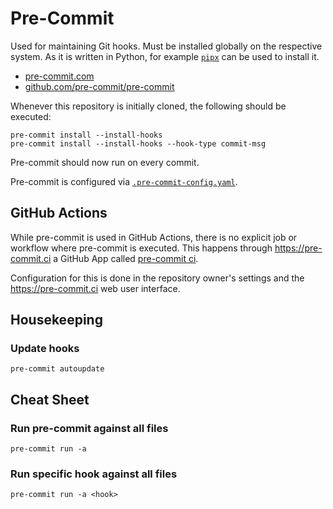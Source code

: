 # Pre-Commit

Used for maintaining Git hooks. Must be installed globally on the respective
system. As it is written in Python, for example
[`pipx`](https://github.com/pypa/pipx) can be used to install it.

- [pre-commit.com](https://pre-commit.com)
- [github.com/pre-commit/pre-commit](https://github.com/pre-commit/pre-commit)

Whenever this repository is initially cloned, the following should be executed:

```
pre-commit install --install-hooks
pre-commit install --install-hooks --hook-type commit-msg
```

Pre-commit should now run on every commit.

Pre-commit is configured via
[`.pre-commit-config.yaml`](../.pre-commit-config.yaml).

## GitHub Actions

While pre-commit is used in GitHub Actions, there is no explicit job or workflow
where pre-commit is executed. This happens through <https://pre-commit.ci> a
GitHub App called [pre-commit ci](https://github.com/marketplace/pre-commit-ci).

Configuration for this is done in the repository owner's settings and the
<https://pre-commit.ci> web user interface.

## Housekeeping

### Update hooks

```
pre-commit autoupdate
```

## Cheat Sheet

### Run pre-commit against all files

```
pre-commit run -a
```

### Run specific hook against all files

```
pre-commit run -a <hook>
```
